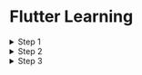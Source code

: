 # Flutter Learning

<details>
<summary>Step 1</summary>    

Go to [Flutter Dev](https://flutter.dev/)

</details>

<details>
<summary>Step 2</summary>    

1. Download Xcode
2. Download Cocopods(package manager for ios)
3. Download Vscode
4. Download and Install the flutter sdk
5. Download Android Studio
</details>


<details>
<summary>Step 3</summary>    

- Run
 ```sh
 flutter doctor
 ```

Should get the below output
```sh
[✓] Flutter (Channel stable, 2.x.x, on macOS 11.x.x x86_64, locale en-US): This shows that Flutter is installed and provides information about the Flutter version, the operating system, and the locale.
[✓] Android toolchain - develop for Android devices (Android SDK version 30.0.3): This indicates that the Android development tools are installed and provides information about the Android SDK version.
[✓] Xcode - develop for iOS and macOS (Xcode 12.4): This shows that Xcode is installed and provides information about the Xcode version.
[✓] Chrome - develop for the web: This indicates that Chrome is installed and can be used for web development.
[✓] Android Studio (version 4.1): This shows that Android Studio is installed and provides information about the version.
[✓] VS Code (version 1.56.2): This indicates that Visual Studio Code is installed and provides information about the version.
[✓] Connected device (1 available): This shows that there is at least one device connected that can be used for development.
```

</details>